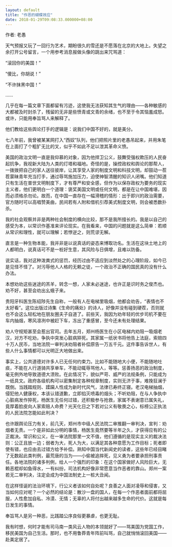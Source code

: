 ```yaml
---
layout: default
title: "作恶的蝴蝶效应"
date: 2018-01-29T09:08:33.000000+08:00
---
```


作者: 老愚

天气预报又玩了一回行为艺术，期盼很久的雪还是不愿落在北京的大地上。失望之余打开公号留言，一个用参考消息报做头像的跳出来咒骂道：

“滚回你的美国！”

“傻比，你胡说！”

“不许抹黑中国！”

……

几乎在每一篇文章下面都留有污迹，这使我无法获知其生气的理由——各种敏感的大都被及时封杀了，残留的无非是些愤青或文青的余绪，也不至于令其恼羞成怒。或许，只能用奉旨骂人来解释了。

他们教给这些舆论打手的逻辑是：说我们中国不好的，就是美分。

七八年前，我曾被某某网打入“西奴”队列，他们把照片里的老愚吊起来，并用朱笔在上面打了个粗犷无比的叉，似乎不如此不足以泄其革命义愤。

美国的政治文明一直是我仰慕的对象，因为他捍卫公义，鼓舞受强权欺压的人民奋起抗争，我视新大陆为人类的灯塔和福地。奇怪的是，操控政权和舆论的那帮人，一拨拨把自己的家人送往彼岸，让其享受人家的制度文明和科技文明，却鼓动一茬茬蒙昧青年充当打手，通过辱骂施加压力，迫使神智清醒的知识人闭嘴。他们知道只有生活在普世文明制度下，才有尊严和安全感，但作为以保存政权为要务的现实主义者，他们更明白一个道理：褒奖美国文明或任何文明，都是在让中国难堪，因而必须格杀勿论。故而，在中国一直存在一幅滑稽的情形：出于即兴的政治需要，官方随时可以高唱赞美曲，民间若有人附和借机引荐美式制度文明，则会被悉数扑杀。

我的社会观察并非是两种社会制度的横向比较，那不是我所擅长的。我是以自己的感受为本，以常识作基准来评论现实。在我看来，中国的问题就是这么简单：若顺从常识和理性，就可以理解；若悖逆之，则荒谬无解。

直言是一种生物本能，我并非是以说真话的姿态来博取功名。生活在这块土地上的人都明白，说真话可不是一桩好生意，其风险与日俱增，且难以防备。

说实话，我对这种泼粪式的惩罚，经历过由不适应到淡然处之的心理阶段，如今已是见怪不怪了。对污辱他人人格的无赖之徒，一个政治不正确的国民真的没有什么办法。

本想劝劝这些迷途的羔羊，转念一想，人家未必迷途，也许正是识时务之俊杰也。劝不好，甚至会劝出幺蛾子来。

贵阳牙科医生陈绍陟先生自称，一般有人在电梯里吸烟，他都会劝告，“表情也不太好看”。这位出版过诗集《生命的痛处》的诗人，好像并没有碰到硬茬，否则就也不会这么轻松地在朋友圈夫子自道了。前些天，我因为劝年轻的优步司机不要在车内抽烟，寒风凛冽中被赶下车，冻出了重感冒，至今还未有处理结果。

劝人守规矩甚至会惹出官司。去年五月，郑州杨医生在小区电梯内劝阻一吸烟老汉，对方不吃劝，争执中突发心脏病猝死。其家属一纸状书将他告上法庭，索赔四十万人民币，当地法院一审判决劝阻者补偿原告一万五千元。这件事告诉世人，有些人什么事情都可以光明正大地做出来。

事实上，公共道德对许多人已无任何约束力。比如不能随地大小便，不能随地吐痰，不能在人行道骑共享单车，不能动辄辱骂他人，等等。惩善扬恶的政治制度，毫无例外地导致道德大溃败。在此情况下，貌似严苛、威严的法规条例，只能成为一纸具文。政府各级机构可以密集制定各种规章制度，实则无济于事，难挽狂澜于既倒。当践踏规则、蹂躏人性成为新时代风气，法律已寿终正寝。老汉电梯抽烟，侵犯他人健康权，本该认错道歉，立即掐灭喷毒的烟头；不听劝阻，在与人争执中心脏病发作猝死，杨医生无任何过错，还积极参与抢救，家属不表谢意已属失礼，竟厚着脸皮向人家索赔人命费？光天化日之下若对公义有敬畏之心，标榜公正执法的人民法院怎能如此判决？

也许跟舆论压力有关，前几天，郑州市中级人民法院二审推翻一审判决，宣判：劝烟者无责。一个是非如此分明的事情，杨医生竟然要等半年之久，才获得应有的公正裁决。常识和公义，在一审法院那里一文不值，他们遵循的是现实主义的裁决法则：公正且放一边；弱者为大，死人为大，以满足其各种意愿为工作目标；死者即使有错，也应由去过错方给予补偿。熟知中国当代新闻史的读者，这些年已经目睹了无数起此类判例，最荒唐的当为——小偷被追摔死，见义勇为者要承担刑事责任。各地法院的诸多判例，给人一个强烈的印象：在这个国家做好人风险巨大，无赖恶棍却如鱼得水，一有纠纷，司法机构好像非常愿意当作恶者的靠山。郑州一案若无二审判决，注定会成为中国法制史上一桩大丑闻。

在这样怪诞的法治环境下，行公义者该如何自处呢？良善之人面对凌辱和侵害，又当如何应对呢？一个必然的结论是：散沙一盘的国人，在每一个作恶者面前都将屈服，人性愈加自私、冷漠、无情；无辜的人将付出越来越多生命的代价。这就是每日发生的事情。

奉旨骂人是另一种恶，比践踏公序良俗更暴虐，也更无耻。

我有时想，何时才能有司马南一类风云人物的本领就好了——骂美国为党国工作，移民美国为自己生活。那时，也不用鲁莽青年阵前叫骂，自己就悄悄滚回美国——赴美定居了。

